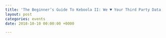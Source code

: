 ```yaml
---
title: 'The Beginner’s Guide To Keboola II: We ♥ Your Third Party Data Sources'
layout: post
categories: events
date: 2018-10-10 00:00:00 +0000

---
```

